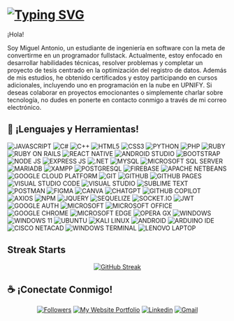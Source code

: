 #
# [![Typing SVG](https://readme-typing-svg.herokuapp.com?font=Cambria+Math&weight=100&size=25&pause=2000&color=F7F7F7&center=true&vCenter=true&width=900&height=30&lines=Antonio+Martinez+-+%40DevDarkSonic;Hola)](https://git.io/typing-svg)

¡Hola!

Soy Miguel Antonio, un estudiante de ingeniería en software con la meta de convertirme en un programador fullstack. Actualmente, estoy enfocado en desarrollar habilidades técnicas, resolver problemas y completar un proyecto de tesis centrado en la optimización del registro de datos. Además de mis estudios, he obtenido certificados y estoy participando en cursos adicionales, incluyendo uno en programación en la nube en UPNIFY. Si deseas colaborar en proyectos emocionantes o simplemente charlar sobre tecnología, no dudes en ponerte en contacto conmigo a través de mi correo electrónico.

## 🧰 ¡Lenguajes y Herramientas!
![JAVASCRIPT](https://img.shields.io/badge/JAVASCRIPT-fedf2a?style=for-the-badge&labelColor=black&logo=JAVASCRIPT&logoColor=fedf2a)
![C#](https://img.shields.io/badge/C%23-731c84?style=for-the-badge&labelColor=black&logo=csharp&logoColor=ffffff)
![C++](https://img.shields.io/badge/C++-08609f?style=for-the-badge&labelColor=black&logo=c%2B%2B&logoColor=ffffff)
![HTML5](https://img.shields.io/badge/HTML_5-fa4100?style=for-the-badge&labelColor=black&logo=HTML5&logoColor=ffffff)
![CSS3](https://img.shields.io/badge/CSS_3-089cd3?style=for-the-badge&labelColor=black&logo=CSS3&logoColor=ffffff)
![PYTHON](https://img.shields.io/badge/Python-ffd239?style=for-the-badge&labelColor=black&logo=Python&logoColor=0080c6)
![PHP](https://img.shields.io/badge/PHP-757bb3?style=for-the-badge&labelColor=black&logo=PHP&logoColor=ffffff)
![RUBY](https://img.shields.io/badge/RUBY-e21f13?style=for-the-badge&labelColor=black&logo=RUBY&logoColor=ffffff)
![RUBY ON RAILS](https://img.shields.io/badge/RUBY_ON_RAILS-e30000?style=for-the-badge&labelColor=black&logo=RUBYONRAILS&logoColor=ffffff)
![REACT NATIVE](https://img.shields.io/badge/REACT_NATIVE-1f232a?style=for-the-badge&labelColor=black&logo=REACT&logoColor=48e3ff)
![ANDROID STUDIO](https://img.shields.io/badge/ANDROID_STUDIO-08b964?style=for-the-badge&labelColor=black&logo=AndroidStudio&logoColor=08b964)
![BOOTSTRAP](https://img.shields.io/badge/BOOTSTRAP-5a3c7b?style=for-the-badge&labelColor=black&logo=BOOTSTRAP&logoColor=ffffff)
![NODE JS](https://img.shields.io/badge/NODE_JS-009b3d?style=for-the-badge&labelColor=black&logo=NODE.JS&logoColor=ffffff)
![EXPRESS JS](https://img.shields.io/badge/EXPRESS_JS-000000?style=for-the-badge&labelColor=black&logo=EXPRESS&logoColor=ffffff)
![.NET](https://img.shields.io/badge/.NET-532ad2?style=for-the-badge&labelColor=black&logo=.NET&logoColor=ffffff)
![MYSQL](https://img.shields.io/badge/MYSQL-f68d08?style=for-the-badge&labelColor=black&logo=MYSQL&logoColor=ffffff)
![MICROSOFT SQL SERVER](https://img.shields.io/badge/Microsoft%20SQL%20Server-CC2927?style=for-the-badge&logo=microsoft%20sql%20server&logoColor=ffffff)
![MARIADB](https://img.shields.io/badge/MARIADB-003646?style=for-the-badge&labelColor=black&logo=MARIADB&logoColor=ffffff)
![XAMPP](https://img.shields.io/badge/XAMPP-ff6e00?style=for-the-badge&logo=XAMPP&labelColor=black&logoColor=ffffff)
![POSTGRESQL](https://img.shields.io/badge/POSTGRESQL-0c6292?style=for-the-badge&labelColor=black&logo=POSTGRESQL&logoColor=ffffff)
![FIREBASE](https://img.shields.io/badge/FIREBASE-ffc821?style=for-the-badge&labelColor=black&logo=FIREBASE&logoColor=ffc821)
![APACHE NETBEANS](https://img.shields.io/badge/apache%20netbeans-ffffff?style=for-the-badge&labelColor=black&logo=apache%20netbeans%20IDE&logoColor=ffffff)
![GOOGLE CLOUD PLATFORM](https://img.shields.io/badge/GOOGLE_CLOUD_PLATFORM-1d1d1d?style=for-the-badge&labelColor=black&logo=GoogleCloud&logoColor=ffffff)
![GIT](https://img.shields.io/badge/GIT-fb3d12?style=for-the-badge&labelColor=black&logo=GIT&logoColor=ffffff)
![GITHUB](https://img.shields.io/badge/GITHUB-130000?style=for-the-badge&labelColor=black&logo=GITHUB&logoColor=ffffff)
![GITHUB PAGES](https://img.shields.io/badge/GITHUB_PAGES-222222?style=for-the-badge&labelColor=black&logo=GITHUB%20PAGES&logoColor=ffffff)
![VISUAL STUDIO CODE](https://img.shields.io/badge/VISUAL_STUDIO_CODE-007ad4?style=for-the-badge&labelColor=black&logo=VSCode&logoColor=F0DB4F)
![VISUAL STUDIO](https://img.shields.io/badge/VISUAL_STUDIO-632b8f?style=for-the-badge&labelColor=black&logo=VISUAL_STUDIO&logoColor=F0DB4F)
![SUBLIME TEXT](https://img.shields.io/badge/SIBLIME_TEXT-575757?style=for-the-badge&labelColor=black&logo=sublimetext&logoColor=ff751f)
![POSTMAN](https://img.shields.io/badge/POSTMAN-ff611a?style=for-the-badge&labelColor=black&logo=POSTMAN&logoColor=ffffff)
![FIGMA](https://img.shields.io/badge/FIGMA-ff3d00?style=for-the-badge&labelColor=black&logo=FIGMA&logoColor=ffffff)
![CANVA](https://img.shields.io/badge/CANVA-00c7cf?style=for-the-badge&labelColor=black&logo=CANVA&logoColor=ffffff)
![CHATGPT](https://img.shields.io/badge/ChatGPT-74aa9c?style=for-the-badge&labelColor=black&logo=openai&logoColor=white)
![GITHUB COPILOT](https://img.shields.io/badge/GITHUB_COPILOT-000000?style=for-the-badge&labelColor=black&logo=GITHUBCOPILOT&logoColor=white)
![AXIOS](https://img.shields.io/badge/AXIOS-6e17dd?style=for-the-badge&labelColor=black&logo=AXIOS&logoColor=ffffff)
![NPM](https://img.shields.io/badge/NPM-e12626?style=for-the-badge&logo=NPM&labelColor=black&logoColor=ffffff)
![JQUERY](https://img.shields.io/badge/JQUERY-006bad?style=for-the-badge&labelColor=black&logo=JQUERY&logoColor=ffffff)
![SEQUELIZE](https://img.shields.io/badge/Sequelize-52B0E7?style=for-the-badge&labelColor=black&logo=Sequelize&logoColor=white)
![SOCKET.IO](https://img.shields.io/badge/SOCKET.IO-010101?style=for-the-badge&labelColor=black&logo=SOCKET.IO&logoColor=ffffff)
![JWT](https://img.shields.io/badge/JSON_WEB_TOKEN-010101?style=for-the-badge&labelColor=black&logo=JSONWebTokens&logoColor=ffffff)
![GOOGLE AUTH](https://img.shields.io/badge/GOOGLE_AUTH-ffffff?style=for-the-badge&labelColor=black&logo=GOOGLE&logoColor=ffffff)
![MICROSOFT](https://img.shields.io/badge/MICROSOFT-292b30?style=for-the-badge&logo=MICROSOFT&logoColor=ffffff)
![MICROSOFT OFFICE](https://img.shields.io/badge/Microsoft_Office-D83B01?style=for-the-badge&labelColor=black&logo=microsoft-office&logoColor=white)
![GOOGLE CHROME](https://img.shields.io/badge/Google_chrome-ffffff?style=for-the-badge&labelColor=black&logo=Google-chrome&logoColor=ffffff)
![MICROSOFT EDGE](https://img.shields.io/badge/Microsoft_Edge-0078D7?style=for-the-badge&labelColor=black&logo=Microsoft-edge&logoColor=white)
![OPERA GX](https://img.shields.io/badge/OPERA_GX-1b1b1b?style=for-the-badge&labelColor=black&logo=OperaGX&logoColor=ff0840)
![WINDOWS](https://img.shields.io/badge/WINDOWS-0078D6?style=for-the-badge&logo=WINDOWS&logoColor=white)
![WINDOWS 11](https://img.shields.io/badge/Windows_11-0078d4?style=for-the-badge&logo=windows-11&labelColor=black&logoColor=white)
![UBUNTU](https://img.shields.io/badge/UBUNTU-ff4700?style=for-the-badge&labelColor=black&logo=UBUNTU&logoColor=ffffff)
![KALI LINUX](https://img.shields.io/badge/KALI_LINUX-000000?style=for-the-badge&labelColor=black&logo=KALILINUX&logoColor=ffffff)
![ANDROID](https://img.shields.io/badge/ANDROID-08b964?style=for-the-badge&labelColor=black&logo=ANDROID&logoColor=08b964)
![ARDUINO IDE](https://img.shields.io/badge/ARDUINO_IDE-00999f?style=for-the-badge&labelColor=black&logo=Arduino&logoColor=ffffff)
![CISCO NETACAD](https://img.shields.io/badge/CISCO_NETACAD-1BA0D7?style=for-the-badge&labelColor=black&logo=CISCO&logoColor=white)
![WINDOWS TERMINAL](https://img.shields.io/badge/windows%20terminal-000000?style=for-the-badge&logo=terminal&logoColor=white)
![LENOVO LAPTOP](https://img.shields.io/badge/lenovo%20laptop-E2231A?style=for-the-badge&logo=lenovo&labelColor=black&logoColor=white)

## Streak Starts
<center>

[![GitHub Streak](https://github-readme-streak-stats.herokuapp.com/?user=Miguel-Antonio-Martinez-Jimenez&border=1f1f22&background=303030&theme=dark&card_width=420&card_height=150)](https://git.io/streak-stats)

</center>

## ☕ ¡Conectate Conmigo!
<div align="center">
  
[![Followers](https://custom-icon-badges.demolab.com/github/followers/Miguel-Antonio-Martinez-Jimenez?color=236ad3&labelColor=1155ba&style=for-the-badge&logo=person-add&label=Follow&logoColor=white)](https://github.com/Miguel-Antonio-Martinez-Jimenez?tab=followers) 
[![My Website Portfolio](https://img.shields.io/badge/-Mi%20Portafolio%20Web-3c873a?style=for-the-badge&labelColor=black&logo=github&logoColor=ffffff)](https://Miguel-Antonio-Martinez-Jimenez.github.io) 
[![Linkedin](https://img.shields.io/badge/-Linkedin-0073b2?style=for-the-badge&labelColor=black&logo=Linkedin&logoColor=ffffff)](https://www.linkedin.com/in/miguel-antonio-martínez-jiménez-90257021b/)
[![Gmail](https://img.shields.io/badge/-gmail-ee4436?style=for-the-badge&labelColor=black&logo=gmail&logoColor=ffffff)](mailto:miguelantoniomartinezjimenez00@gmail.com)
</div>
